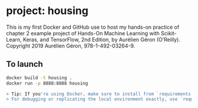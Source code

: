 # project: housing

This is my first Docker and GitHub use to host my hands-on practice of chapter 2 example project of 
  Hands-On Machine Learning with Scikit-Learn, Keras, and TensorFlow, 2nd Edition, 
  by Aurélien Géron (O’Reilly). Copyright 2019 Aurélien Géron, 978-1-492-03264-9.

## To launch

```bash
docker build -t housing .
docker run -p 8888:8888 housing

> Tip: If you're using Docker, make sure to install from `requirements.txt` only.  
> For debugging or replicating the local environment exactly, use `requirements-freeze.txt`.